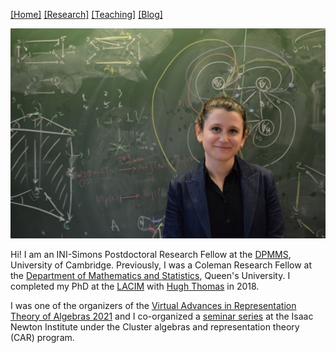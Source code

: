 [[Home]](https://emine-yildirim.github.io/) [[Research]](https://emine-yildirim.github.io/Research.html) [[Teaching]](https://emine-yildirim.github.io/teaching.html)
 [[Blog]](http://yildirimemine.tumblr.com/)

![me](Pictures/head-emine.jpeg)

Hi! I am an INI-Simons Postdoctoral Research Fellow at the [DPMMS](https://www.dpmms.cam.ac.uk/), University of Cambridge. Previously, I was a Coleman Research Fellow at the [Department of Mathematics and Statistics](https://www.queensu.ca/mathstat/), Queen's University. I completed my PhD at the [LACIM](http://lacim.uqam.ca/) with [Hugh Thomas](https://lacim.uqam.ca/membres-reguliers/) in 2018.

I was one of the organizers of the [Virtual Advances in Representation Theory of Algebras 2021](https://sites.google.com/view/arta2021/) and I co-organized a [seminar series](https://www.newton.ac.uk/event/car/) at the Isaac Newton Institute under the Cluster algebras and representation theory (CAR) program.


